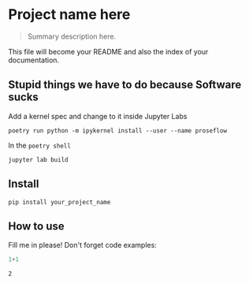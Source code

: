 # Project name here
> Summary description here.


This file will become your README and also the index of your documentation.

## Stupid things we have to do because Software sucks

Add a kernel spec and change to it inside Jupyter Labs
```
poetry run python -m ipykernel install --user --name proseflow
```

In the `poetry shell`

```
jupyter lab build
```

## Install

`pip install your_project_name`

## How to use

Fill me in please! Don't forget code examples:

```python
1+1
```




    2


